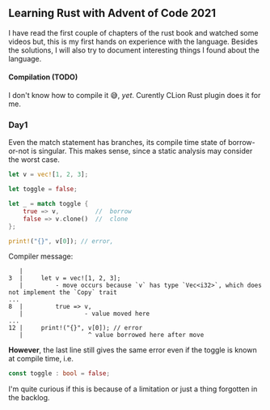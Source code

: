 ## Learning Rust with Advent of Code 2021

I have read the first couple of chapters of the rust book and watched some videos but, this is my first hands on experience with the language.
Besides the solutions, I will also try to document interesting things I found about the language.

#### Compilation (TODO)
I don't know how to compile it 😅, _yet_. Curently CLion Rust plugin does it for me.

### Day1
Even the match statement has branches, its compile time state of borrow-or-not is singular.
This makes sense, since a static analysis may consider the worst case.
```rust
let v = vec![1, 2, 3];

let toggle = false;

let _ = match toggle {
    true => v,          //  borrow
    false => v.clone()  //  clone
};

print!("{}", v[0]); // error, 
```

Compiler message:
````
   |
3  |     let v = vec![1, 2, 3];
   |         - move occurs because `v` has type `Vec<i32>`, which does not implement the `Copy` trait
...
8  |         true => v,
   |                 - value moved here
...
12 |     print!("{}", v[0]); // error
   |                  ^ value borrowed here after move
````


**However**, the last line still gives the same error even if the toggle is known at compile time, i.e.
```rust
const toggle : bool = false;
```
I'm quite curious if this is because of a limitation or just a thing forgotten in the backlog. 